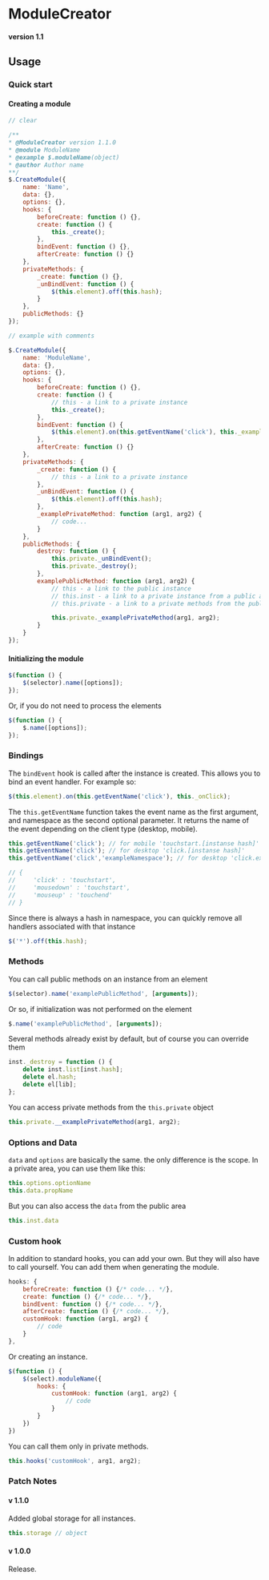 # ModuleCreator
#### version 1.1

## Usage

### Quick start
#### Creating a module

``` js
// clear

/**
* @ModuleCreator version 1.1.0
* @module ModuleName
* @example $.moduleName(object)
* @author Author name
**/
$.CreateModule({
    name: 'Name',
    data: {},
    options: {},
    hooks: {
        beforeCreate: function () {},
        create: function () {
            this._create();
        },
        bindEvent: function () {},
        afterCreate: function () {}
    },
    privateMethods: {
        _create: function () {},
        _unBindEvent: function () {
            $(this.element).off(this.hash);
        }
    },
    publicMethods: {}
});
```
``` js
// example with comments

$.CreateModule({
    name: 'ModuleName',
    data: {},
    options: {},
    hooks: {
        beforeCreate: function () {},
        create: function () {
            // this - a link to a private instance
            this._create();
        },
        bindEvent: function () {
            $(this.element).on(this.getEventName('click'), this._examplePrivateMethod);
        },
        afterCreate: function () {}
    },
    privateMethods: {
        _create: function () {
            // this - a link to a private instance
        },
        _unBindEvent: function () {
            $(this.element).off(this.hash);
        },
        _examplePrivateMethod: function (arg1, arg2) {
            // code...
        }
    },
    publicMethods: {
        destroy: function () {
            this.private._unBindEvent();
            this.private._destroy();
        },
        examplePublicMethod: function (arg1, arg2) {
            // this - a link to the public instance
            // this.inst - a link to a private instance from a public area
            // this.private - a link to a private methods from the public area

            this.private._examplePrivateMethod(arg1, arg2);
        }
    }
});
```
#### Initializing the module
``` js
$(function () {
    $(selector).name([options]);
});
```
Or, if you do not need to process the elements

``` js
$(function () {
    $.name([options]);
});
```

### Bindings
The `bindEvent` hook is called after the instance is created. This allows you to bind an event handler.
For example so:
``` js
$(this.element).on(this.getEventName('click'), this._onClick);
```
The `this.getEventName` function takes the event name as the first argument, and namespace as the second optional parameter.
It returns the name of the event depending on the client type (desktop, mobile).
``` js
this.getEventName('click'); // for mobile 'touchstart.[instanse hash]'
this.getEventName('click'); // for desktop 'click.[instanse hash]'
this.getEventName('click','exampleNamespace'); // for desktop 'click.exampleNamespace.[instanse hash]'

// {
//     'click' : 'touchstart',
//     'mousedown' : 'touchstart',
//     'mouseup' : 'touchend'
// }
```
Since there is always a hash in namespace, you can quickly remove all handlers associated with that instance
``` js
$('*').off(this.hash);
```

### Methods
You can call public methods on an instance from an element
``` js
$(selector).name('examplePublicMethod', [arguments]);
```
Or so, if initialization was not performed on the element
``` js
$.name('examplePublicMethod', [arguments]);
```
Several methods already exist by default, but of course you can override them
``` js
inst._destroy = function () {
    delete inst.list[inst.hash];
    delete el.hash;
    delete el[lib];
};
```
You can access private methods from the `this.private` object
``` js
this.private.__examplePrivateMethod(arg1, arg2);
```
### Options and Data
`data` and `options` are basically the same. the only difference is the scope.
In a private area, you can use them like this:
``` js
this.options.optionName
this.data.propName
```
But you can also access the `data` from the public area
``` js
this.inst.data
```

### Custom hook
In addition to standard hooks, you can add your own. But they will also have to call yourself.
You can add them when generating the module.
``` js
hooks: {
    beforeCreate: function () {/* code... */},
    create: function () {/* code... */},
    bindEvent: function () {/* code... */},
    afterCreate: function () {/* code... */},
    customHook: function (arg1, arg2) {
        // code
    }
},
```
Or creating an instance.
``` js
$(function () {
    $(select).moduleName({
        hooks: {
            customHook: function (arg1, arg2) {
                // code
            }
        }
    })
})
```
You can call them only in private methods.
``` js
this.hooks('customHook', arg1, arg2);
```

### Patch Notes
#### v 1.1.0
Added global storage for all instances.
``` js
this.storage // object
```
#### v 1.0.0
Release.